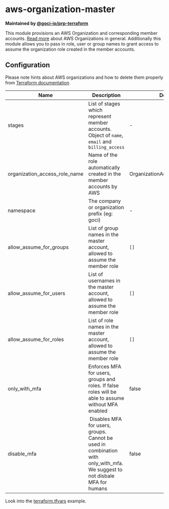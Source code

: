 # aws-organization-master

**Maintained by [@goci-io/prp-terraform](https://github.com/orgs/goci-io/teams/prp-terraform)**

This module provisions an AWS Organization and corresponding member accounts. [Read more](https://aws.amazon.com/organizations/) about AWS Organizations in general. 
Additionally this module allows you to pass in role, user or group names to grant access to assume the organization role created in the member accounts. 

## Configuration

Please note hints about AWS organizations and how to delete them properly from [Terraform documentation](https://www.terraform.io/docs/providers/aws/r/organizations_account.html)

| Name | Description | Default |
|-------------------------------|------------------------------------------------------------------------------------------------|-------------------------------|
| stages | List of stages which represent member accounts. Object of `name`, `email` and `billing_access` | - |
| organization_access_role_name | Name of the role automatically created in the member accounts by AWS | OrganizationAccountAccessRole |
| namespace | The company or organization prefix (eg: goci) | - |
| allow_assume_for_groups | List of group names in the master account, allowed to assume the member role | `[]` |
| allow_assume_for_users | List of usernames in the master account, allowed to assume the member role | `[]` |
| allow_assume_for_roles | List of role names in the master account, allowed to assume the member role | `[]` |
| only_with_mfa | Enforces MFA for users, groups and roles. If false roles will be able to assume without MFA enabled | false |
| disable_mfa | Disables MFA for users, groups. Cannot be used in combination with only_with_mfa. We suggest to not disbale MFA for humans | false |

Look into the [terraform.tfvars](terraform.tfvars.example) example.
